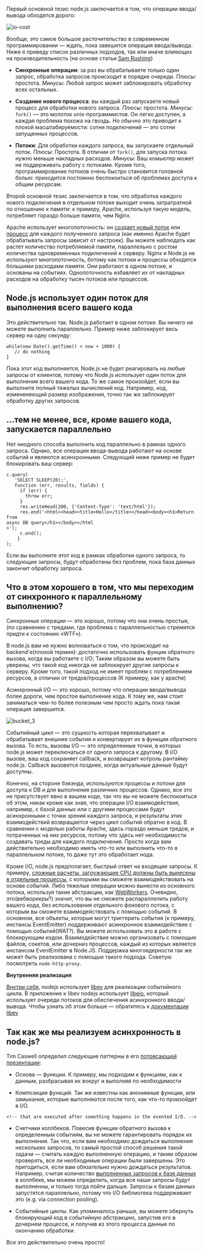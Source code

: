 Первый основной тезис node.js заключается в том, что операции ввода/вывода
обходятся дорого:

﻿![][1]

Вообще, это самое большое расточительство в современном программировании — ждать, пока 
завешится операция ввода/вывода. Ниже я приведу список различных подходов, так или 
иначе влияющих на производительность (на основе статьи [Sam Rushing][2])

*   **Синхронные операции**: за раз вы обрабатываете только один запрос, 
    обработка запросов происходит в порядке очереди.
    *Плюсы*: простота.
    *Минусы*: Любой запрос может заблокировать обработку всех остальных.

*   **Создание нового процесса**: вы каждый раз запускаете новый процесс для 
    обработки нового запроса.
    *Плюсы*: простота.
    *Минусы*: `fork()` — это молоток unix-программистов. Он легко доступен, 
    а каждая проблема похожа на гвоздь. Но обычно это приводит к плохой 
    масштабируемости: сотни подключений — это сотни запущенных процессов.

*   **Потоки**: Для обработки каждого запроса, вы запускаете отдельный поток.
    *Плюсы*: Простота. В отличии от `fork()`, для запуска потока нужно меньше
    накладных расходов.
    *Минусы*: Ваш комьютер может не поддерживать работу с потоками. Кроме того, 
    программирование потоков очень быстро становится головной болью: приходится
    постоянно беспокоиться об проблемах доступа к общим ресурсам.

Второй основной тезис заключается в том, что обработка каждого нового 
подключения в отдельном потоке выходит очень затратратной по отношению к памяти:
к примеру, Apache, используя такую модель, потребляет гораздо больше памяти, чем 
Nginx.

Apache использует многопоточность: он [создает новый поток][3] или [процесс][4] 
для каждого полученного запроса (как именно Apache будет обрабатывать запросы 
зависит от настроек). Вы можете наблюдать как растет количество потребляемой 
памяти, параллельно с ростом количества одновременных подключений к серверу. 
Nginx и Node.js не используют многопоточность, ботому как потоки и процессы 
обходятся бóльшими расходами памяти. Они работают в одном потоке, и основаны 
на событиях. Однопоточность избавляет их от накладных расходов на обработку 
тысяч потоков или процессов. 


## **Node.js использует один поток для выполнения всего вашего кода**

Это действительно так. Node.js работает в одном потоке. Вы ничего не можете
выполнить параллельно. Пример ниже заблокирует весь сервер на одну секунду:

    while(new Date().getTime() < now + 1000) {  
       // do nothing  
    }

Пока этот код выполняется, Node.js не будет реагировать на любые запросы
от клиентов, потому что Node.js использует один поток для выполнения всего 
вашего кода. То же самое произойдет, если вы выполните полный тяжелых вычислений
код. Например, код, измененяющий размер изображения, точно так же заблокирует
обработку других запросов. 


## **…тем не менее, все, кроме вашего кода, запускается параллельно**
<!-- ## **…however, everything runs in parallel except your code** -->

Нет ниодного способа выполнить код параллельно в рамках одного запроса. 
Однако, все операции ввода-вывода работают на основе событий и являются 
асинхронными. Следующий ниже пример не будет блокировать ваш сервер:

<!-- There is no way of making code run in parallel within a single request. 
However, all I/O is evented and asynchronous, so the following won’t block the 
server: -->

    c.query(  
       'SELECT SLEEP(20);',  
       function (err, results, fields) {  
         if (err) {  
           throw err;  
         }  
         res.writeHead(200, {'Content-Type': 'text/html'});  
         res.end('<html><head><title>Hello</title></head><body><h1>Return from
    async DB query</h1></body></html
    >');  
         c.end();  
        }  
    ); 

Если вы выполните этот код в рамках обработки одного запроса, то следующие 
запросы, будут обработаны без проблем, пока база данных закончит обработку 
запроса.

<!-- If you do that in one request, other requests can be processed just fine
while the database is running it’s sleep. -->

## Что в этом хорошего в том, что мы переходим от синхронного к параллельному выполнению?

<!-- ## Why is this good? When do we go from sync to async/parallel execution? -->

Синхронные операции — это хорошо, потому что они очень простые, (по сравнению 
с тредами, где проблема с параллельностью стремится придти к состоянию «WTF»).

<!-- Having synchronous execution is good, because it simplifies writing code (
compared to threads, where concurrency issues have a tendency to result in WTFs
). -->

В node.js вам не нужно волноваться о том, что происходит на backend'е(плохой термин):
достаточно использовать фунции обратного вызова, когда вы работаете с I/O; 
Таким образом вы можете быть уверены, что такой код никогда не заблокирует другие
запросы к серверу. Кроме того, такой подход не имеет проблем с потреблением 
ресурсов, в отличии от тредов/процессов (К примеру, как у apache)


<!-- In node.js, you aren’t supposed to worry about what happens in the backend:
just use callbacks when you are doing I/O; and you are guaranteed that your code
is never interrupted and that doing I/O will not block other requests without 
having to incur the costs of thread/process per request (e.g. memory overhead in
Apache
). -->

Асинхронный I/O — это хорошо, потому что операции ввода/вывода более дороги,
чем простое выполнение кода. К тому же, нам стоит заниматься чем-то более полезным
чем просто ждать пока такая операция завершится.

<!-- Having asynchronous I/O is good, because I/O is more expensive than most code
and we should be doing something better than just waiting for I/O. -->

![][10]

Событийный цикл — это сущность которая перехватывает и обрабатывает внешние 
события и конвертирует их в функции обратного вызова. То есть, вызовы I/O — это
определенные точки, в которых node.js может переключаться от одного запроса 
к другому. В I/O вызове, ваш код сохраняет callback, и возвращает котроль 
рантайму node.js. Callback вызовется позднее, когда актуальные данные будут 
доступны.

<!-- An event loop is “an entity that handles and processes external events and
converts them into callback invocations”. So I/O calls are the points at which 
Node.js can switch from one request to another. At an I/O call, your code saves 
the callback and returns control to the node.js runtime environment. The 
callback will be called later when the data actually is available. -->

Конечно, на стороне бэкэнда, используются процессы и потоки для доступа к DB 
и для выполнения различних процессов. Однако, все это не присутствует явно в 
вашем коде, так что вы не можете беспокоиться об этом, никак кроме как зная, 
что операции I/O взаимодействия, например, с базой данных или с другими
процессами будут асинхронными с точки зрения каждого запроса, и результаты этих
взаимодействий  возвращается через цикл событий обратно в код. В сравнении с 
моделью работы Apache, здесь гораздо меньше тредов, и потраченных на них
ресурсов, потому что здесь нет необходимости создавать треды для каждого 
подключения. Просто когда вам действительно необходимо иметь что-то или выполнить 
что-то в параллельном потоке, то даже тут это обработает нода. 


<!-- Of course, on the backend, there are 
[threads and processes for DB access and process execution][11]. However, these
are not explicitly exposed to your code, so you can’t worry about them other 
than by knowing that I/O interactions e.g. with the database, or with other 
processes will be asynchronous from the perspective of each request since the 
results from those threads are returned via the event loop to your code. 
Compared to the Apache model, there are a lot less threads and thread overhead, 
since threads aren’t needed for each connection; just when you absolutely 
positively must have something else running in parallel and even then the 
management is handled by Node.js. -->

Кроме I/O, node.js предполагает, быстрый ответ на входящие запросы. К примеру, 
[сложные расчеты, загружающие CPU должны быть вынесены в отдельные процессы][12], 
с которыми вы сможете взаимодействовать на основе событий. Либо тяжелые операции
можно вынести из основного потока, используя такие абстракции, как [WebWorkers][13].
Очевидно, это(вебворкеры?) значит, что вы не сможете распараллелить работу вашего кода, 
без использования отдельного фонового потока, с которым вы сможете 
взаимодействовать с помощью событий. В основном, все объекты, которые могут
триггерить события (к примеру, инстансы EventEmitter) поддерживают асинхронное 
взаимодействие с помощью событий(WAT?). Вы можете использовать это в работе 
с блокирующим кодом. Взаимодействие можно организовать с помощью файлов, 
сокетов, или дочерниз процессов, каждый из которых является инстансом EventEmitter
в Node.JS. Поддержка многоядерности так же может быть реализована с помощью 
такого подхода. Советую посмотреть `node-http-proxy`.

<!-- Other than I/O calls, Node.js expects that all requests return quickly; e.g. 
[CPU-intensive work should be split off to another process][12] with which you
can interact as with events, or by using an abstraction like
 [WebWorkers][13]. This (obviously) means that you can’t parallelize your
code without another thread in the background with which you interact via events.
Basically, all objects which emit events (e.g. are instances of EventEmitter) 
support asynchronous evented interaction and you can interact with blocking code
in this manner e.g. using files, sockets or child processes all of which are 
EventEmitters in Node.js.[Multicore can be done][14] using this approach; see
also: node-http-proxy.
 -->

**Внутренняя реализация**
<!-- **Internal implementation** -->

[Внутри себя][15], nodejs использует [libev][16] для реализации событийного цикла.
В приложение к libev nodejs использует [libeio][17], который использует очереди
потоков для обеспечения асинхронного ввода/вывода. Чтобы узнать об этом больше — 
обратитесь к [документации libev][18]

<!-- [Internally][15], node.js relies on [libev][16] to provide the event loop,
which is supplemented by[libeio][17] which uses pooled threads to provide
asynchronous I/O. To learn even more,  have a look at the
[libev documentation][18]. -->

## Так как же мы реализуем асинхронность в node.js?

<!-- ## So how do we do async in Node.js? -->

Tim Caswell определил следующие паттерны в его [потрясающей презентации][20]:

<!-- Tim Caswell describes the patterns in his [excellent presentation][19]: -->

*   Основа — функции. К примеру, мы подходим к функциям, как к данным, 
    разбрасывая их вокруг и выполняя по необходимости

<!-- *   First-class functions. E.g. we pass around functions as data, shuffle them
    around and execute them when needed. -->

*   Композиции функций. Так же известны как анонимные функции, или замыкания, 
    которые выполняются после того, как что-то произойдет в I/O.

<!-- *   Function composition. Also known as having anonymous functions or closures -->
    <!-- that are executed after something happens in the evented I/O. -->

*   Счетчики коллбеков. Повесив функции обратного вызова к определенным событиям,
    вы не можете гарантировать порядок их выполнения. Так что, если вам необходимо
    дождаться выполнения нескольких запросов, то самый простой способ решения
    такой задачи — считать каждую выполненную операцию, и таким образом проверять, 
    все ли необходимые операции были завершены. Это пригодиться, если вам
    обязательно нужно дождаться результатов. Например, считая количество 
    [выполненных запросов к базе данных][20] в коллбеке, мы можем определить,
    когда все наши запросы будут выполненны, и только тогда пойти дальше. 
    Запросы к базам данных запустятся параллельно, потому что I/O библиотека
    поддерживает это (e.g. via connection pooling).

<!-- *   Callback counters. For evented callbacks, you cannot guarantee that I/O
    events are generated in any particular order. So if you need multiple queries to
    complete, usually you just keep count of any parallel I/O operations, and check 
    that all the necessary operations have completed when you absolutely must wait 
    for the result; e.g
   [by counting the number of returned DB queries][20] in the event callback
    and only going further when you have all the data. The queries will run in 
    parallel provided that the I/O library supports this (e.g. via connection 
    pooling
    ). -->

*   Событийные циклы. Как упоминалось раньше, вы можете обернуть блокирующий код
    в событийную абстракцию, запустив его в дочернем процессе, и получив из этого
    процесса данные по окончанию обработки. 

<!-- *   Event loops. As mentioned earlier, you can wrap blocking code into an
    evented abstraction e.g. by running a child process and returning data as it it 
    is processed. -->

Все это действительно очень просто!

<!-- It really is that simple! -->

 [1]: img/io-cost.png "io-cost"
 [2]: http://www.nightmare.com/medusa/async_sockets.html
 [3]: http://httpd.apache.org/docs/2.0/mod/worker.html
 [4]: http://httpd.apache.org/docs/2.0/mod/prefork.html
 [10]: img/bucket_3.gif "bucket_3"

 [11]: http://stackoverflow.com/questions/3629784/how-is-node-js-inherently-faster-when-it-still-relies-on-threads-internally

 [12]: http://stackoverflow.com/questions/3491811/node-js-and-cpu-intensive-requests
 [13]: http://blog.std.in/2010/07/08/nodejs-webworker-design/

 [14]: http://developer.yahoo.com/blogs/ydn/posts/2010/07/multicore_http_server_with_nodejs/
 [15]: https://github.com/ry/node/tree/master/deps
 [16]: http://software.schmorp.de/pkg/libev.html
 [17]: http://software.schmorp.de/pkg/libeio.html
 [18]: http://pod.tst.eu/http://cvs.schmorp.de/libev/ev.pod
 [19]: http://creationix.com/jsconf.pdf

 [20]: http://stackoverflow.com/questions/4631774/coordinating-parallel-execution-in-node-js